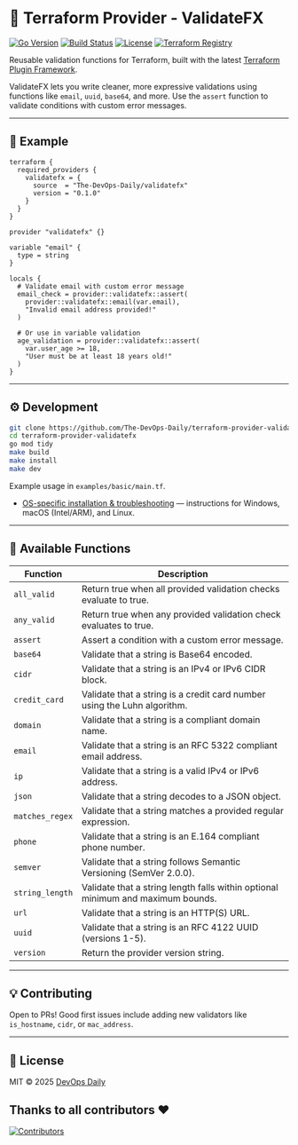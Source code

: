 # 🧩 Terraform Provider - ValidateFX

[![Go Version](https://img.shields.io/github/go-mod/go-version/The-DevOps-Daily/terraform-provider-validatefx?style=flat-square)](https://go.dev/)
[![Build Status](https://img.shields.io/github/actions/workflow/status/The-DevOps-Daily/terraform-provider-validatefx/ci.yml?branch=main&style=flat-square)](https://github.com/The-DevOps-Daily/terraform-provider-validatefx/actions)
[![License](https://img.shields.io/github/license/The-DevOps-Daily/terraform-provider-validatefx?style=flat-square)](https://github.com/The-DevOps-Daily/terraform-provider-validatefx/blob/main/LICENSE)
[![Terraform Registry](https://img.shields.io/badge/terraform-registry-623CE4?style=flat-square&logo=terraform)](https://registry.terraform.io/providers/The-DevOps-Daily/validatefx/latest)

Reusable validation functions for Terraform, built with the latest [Terraform Plugin Framework](https://github.com/hashicorp/terraform-plugin-framework).

ValidateFX lets you write cleaner, more expressive validations using functions like `email`, `uuid`, `base64`, and more. Use the `assert` function to validate conditions with custom error messages.

---

## 🚀 Example

```hcl
terraform {
  required_providers {
    validatefx = {
      source  = "The-DevOps-Daily/validatefx"
      version = "0.1.0"
    }
  }
}

provider "validatefx" {}

variable "email" {
  type = string
}

locals {
  # Validate email with custom error message
  email_check = provider::validatefx::assert(
    provider::validatefx::email(var.email),
    "Invalid email address provided!"
  )

  # Or use in variable validation
  age_validation = provider::validatefx::assert(
    var.user_age >= 18,
    "User must be at least 18 years old!"
  )
}
```

---

## ⚙️ Development

```bash
git clone https://github.com/The-DevOps-Daily/terraform-provider-validatefx.git
cd terraform-provider-validatefx
go mod tidy
make build
make install
make dev
```

Example usage in `examples/basic/main.tf`.

- [OS-specific installation & troubleshooting](docs/os-installation.md) — instructions for Windows, macOS (Intel/ARM), and Linux.


---

## 🧩 Available Functions

| Function | Description |
| -------------------------- | ------------------------------------------------ |
| `all_valid` | Return true when all provided validation checks evaluate to true. |
| `any_valid` | Return true when any provided validation check evaluates to true. |
| `assert` | Assert a condition with a custom error message. |
| `base64` | Validate that a string is Base64 encoded. |
| `cidr` | Validate that a string is an IPv4 or IPv6 CIDR block. |
| `credit_card` | Validate that a string is a credit card number using the Luhn algorithm. |
| `domain` | Validate that a string is a compliant domain name. |
| `email` | Validate that a string is an RFC 5322 compliant email address. |
| `ip` | Validate that a string is a valid IPv4 or IPv6 address. |
| `json` | Validate that a string decodes to a JSON object. |
| `matches_regex` | Validate that a string matches a provided regular expression. |
| `phone` | Validate that a string is an E.164 compliant phone number. |
| `semver` | Validate that a string follows Semantic Versioning (SemVer 2.0.0). |
| `string_length` | Validate that a string length falls within optional minimum and maximum bounds. |
| `url` | Validate that a string is an HTTP(S) URL. |
| `uuid` | Validate that a string is an RFC 4122 UUID (versions 1-5). |
| `version` | Return the provider version string. |


---

## 💡 Contributing

Open to PRs! Good first issues include adding new validators like `is_hostname`, `cidr`, or `mac_address`.

---

## 📜 License

MIT © 2025 [DevOps Daily](https://github.com/The-DevOps-Daily)

## Thanks to all contributors ❤

[![Contributors](https://contrib.rocks/image?repo=The-DevOps-Daily/terraform-provider-validatefx)](https://github.com/The-DevOps-Daily/terraform-provider-validatefx/graphs/contributors)

